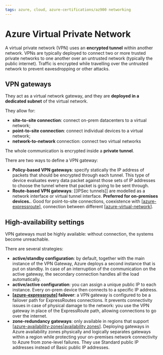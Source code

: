 ```yaml
---
tags: azure, cloud, azure-certifications/az900 networking
---
```


# Azure Virtual Private Network

A virtual private network (VPN) uses an **encrypted tunnel** within another network. VPNs are typically deployed to connect two or more trusted private networks to one another over an untrusted network (typically the public internet). Traffic is encrypted while travelling over the untrusted network to prevent eavesdropping or other attacks.

## VPN gateways

They act as a virtual network gateway, and they are **deployed in a dedicated subnet** of the virtual network.

They allow for:

- **site-to-site connection**: connect on-prem datacenters to a virtual network;
- **point-to-site connection**: connect individual devices to a virtual network;
- **network-to-network** connection: connect two virtual networks

The whole communication is encrypted inside a **private tunnel**.

There are two ways to define a VPN gateway:

- **Policy-based VPN gateways**: specify statically the IP address of packets that should be encrypted through each tunnel. This type of device evaluates every data packet against those sets of IP addresses to choose the tunnel where that packet is going to be sent through.
- **Route-based VPN gateways**: [[IPSec tunnels]] are modelled as a network interface or virtual tunnel interface. **Preferred for on-premises devices.**. Good for point-to-site connections, coexistence with [[azure-expressroute]], connection between different [[azure-virtual-network]].

## High-availability settings

VPN gateways must be highly available: without connection, the systems become unreachable.

There are several strategies:

- **active/standby configuration**: by default, together with the main instance of the VPN Gateway, Azure deploys a second instance that is put on standby. In case of an interruption of the communication on the active gateway, the secondary connection handles all the load automatically.
- **active/active configuration**: you can assign a unique public IP to each instance. Every on-prem device then connects to a specific IP address.
- **[[azure-expressroute]] failover**: a VPN gateway is configured to be a failover path for ExpressRoutes connections. It prevents connectivity issues in case of physical damage to the network: you use the VPN gateway in place of the ExpressRoute path, allowing connections to go over the internet.
- **zone-redundancy gateways**: only available in regions that support [[azure-availability-zones|availability zones]].  Deploying gateways in Azure availability zones physically and logically separates gateways within a region while protecting your on-premises network connectivity to Azure from zone-level failures. They use Standard public IP addresses instead of Basic public IP addresses.

[//begin]: # "Autogenerated link references for markdown compatibility"
[azure-expressroute]: azure-expressroute "Azure ExpressRoute"
[azure-virtual-network]: azure-virtual-network "Azure Virtual Network"
[azure-availability-zones|availability zones]: azure-availability-zones "Azure Availability Zones"
[//end]: # "Autogenerated link references"
